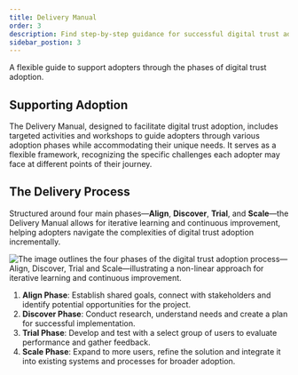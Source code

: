 ```yaml
---
title: Delivery Manual
order: 3
description: Find step-by-step guidance for successful digital trust adoption.
sidebar_postion: 3
---
```


A flexible guide to support adopters through the phases of digital trust adoption.

## Supporting Adoption
The Delivery Manual, designed to facilitate digital trust adoption, includes targeted activities and workshops to guide adopters through various adoption phases while accommodating their unique needs. It serves as a flexible framework, recognizing the specific challenges each adopter may face at different points of their journey.

## The Delivery Process
Structured around four main phases—**Align**, **Discover**, **Trial**, and **Scale**—the Delivery Manual allows for iterative learning and continuous improvement, helping adopters navigate the complexities of digital trust adoption incrementally.

![The image outlines the four phases of the digital trust adoption process—Align, Discover, Trial  and Scale—illustrating a non-linear approach for iterative learning and continuous improvement.](/img/deliverymanual/Digital_Trust_Adoption_Phases.png)

1. **Align Phase**: Establish shared goals, connect with stakeholders and identify potential opportunities for the project.
	<!-- [Align Phase ->**INTERNAL LINK**](..) -->
2. **Discover Phase**: Conduct research, understand needs and create a plan for successful implementation.
	<!-- [Discover Phase ->**INTERNAL LINK**](..) -->
3. **Trial Phase**: Develop and test with a select group of users to evaluate performance and gather feedback.
	<!-- [Discover Phase ->**INTERNAL LINK**](..) -->
4. **Scale Phase**: Expand to more users, refine the solution and integrate it into existing systems and processes for broader adoption.
	<!-- [Discover Phase ->**INTERNAL LINK**](..) -->